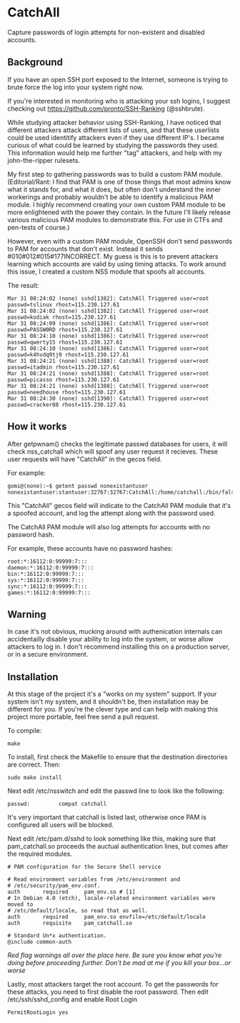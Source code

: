 # CatchAll
Capture passwords of login attempts for non-existent and disabled accounts.

## Background
If you have an open SSH port exposed to the Internet, someone is trying to brute force the log into your system right now.

If you're interested in monitoring who is attacking your ssh logins, I suggest checking out https://github.com/pronto/SSH-Ranking (@sshbrute).

While studying attacker behavior using SSH-Ranking, I have noticed that different attackers attack different lists of users, and that these userlists could be used identitify attackers even if they use different IP's. I became curious of what could be learned by studying the passwords they used. This information would help me further "tag" attackers, and help with my john-the-ripper rulesets.

My first step to gathering passwords was to build a custom PAM module. (Editorial/Rant: I find that PAM is one of those things that most admins know what it stands for, and what it does, but often don't understand the inner workerings and probably wouldn't be able to identify a malicious PAM module. I highly recommend creating your own custom PAM module to be more enlightened with the power they contain. In the future I'll likely release various malicious PAM modules to demonstrate this. For use in CTFs and pen-tests of course.)

However, even with a custom PAM module, OpenSSH don't send passwords to PAM for accounts that don't exist. Instead it sends #010#012#015#177INCORRECT. My guess is this is to prevent attackers learning which accounts are valid by using timing attacks. To work around this issue, I created a custom NSS module that spoofs all accounts.

The result:

```
Mar 31 08:24:02 (none) sshd[1382]: CatchAll Triggered user=root passwd=tslinux rhost=115.230.127.61
Mar 31 08:24:02 (none) sshd[1382]: CatchAll Triggered user=root passwd=kodiak rhost=115.230.127.61
Mar 31 08:24:09 (none) sshd[1386]: CatchAll Triggered user=root passwd=PASSW0RD rhost=115.230.127.61
Mar 31 08:24:10 (none) sshd[1386]: CatchAll Triggered user=root passwd=qwerty15 rhost=115.230.127.61
Mar 31 08:24:10 (none) sshd[1386]: CatchAll Triggered user=root passwd=k4hvdq9tj9 rhost=115.230.127.61
Mar 31 08:24:21 (none) sshd[1388]: CatchAll Triggered user=root passwd=itadmin rhost=115.230.127.61
Mar 31 08:24:21 (none) sshd[1388]: CatchAll Triggered user=root passwd=picasso rhost=115.230.127.61
Mar 31 08:24:21 (none) sshd[1388]: CatchAll Triggered user=root passwd=needhouse rhost=115.230.127.61
Mar 31 08:24:30 (none) sshd[1390]: CatchAll Triggered user=root passwd=cracker88 rhost=115.230.127.61
```

## How it works

After getpwnam() checks the legitimate passwd databases for users, it will check nss_catchall which will spoof any user request it recieves. These user requests will have "CatchAll" in the gecos field.

For example:

```
gomi@(none):~$ getent passwd nonexistantuser
nonexistantuser:stantuser:32767:32767:CatchAll:/home/catchall:/bin/false
```

This "CatchAll" gecos field will indicate to the CatchAll PAM module that it's a spoofed account, and log the attempt along with the password used.

The CatchAll PAM module will also log attempts for accounts with no password hash.

For example, these accounts have no password hashes:

```
root:*:16112:0:99999:7:::
daemon:*:16112:0:99999:7:::
bin:*:16112:0:99999:7:::
sys:*:16112:0:99999:7:::
sync:*:16112:0:99999:7:::
games:*:16112:0:99999:7:::
```

## Warning
In case it's not obvious, mucking around with authenication internals can accidentailly disable your ability to log into the system, or worse allow attackers to log in. I don't recommend installing this on a production server, or in a secure environment.

## Installation
At this stage of the project it's a "works on my system" support. If your system isn't my system, and it shouldn't be, then installation may be different for you. If you're the clever type and can help with making this project more portable, feel free send a pull request.

To compile:

`make`

To install, first check the Makefile to ensure that the destination directories are correct. Then:

`sudo make install`

Next edit /etc/nsswitch and edit the passwd line to look like the following:

```
passwd:         compat catchall
```

It's very important that catchall is listed last, otherwise once PAM is configured all users will be blocked.

Next edit /etc/pam.d/sshd to look something like this, making sure that pam_catchall.so proceeds the auctual authentication lines, but comes after the required modules.

```
# PAM configuration for the Secure Shell service

# Read environment variables from /etc/environment and
# /etc/security/pam_env.conf.
auth       required     pam_env.so # [1]
# In Debian 4.0 (etch), locale-related environment variables were moved to
# /etc/default/locale, so read that as well.
auth       required     pam_env.so envfile=/etc/default/locale
auth       requisite    pam_catchall.so

# Standard Un*x authentication.
@include common-auth
```
*Red flag warnings all over the place here. Be sure you know what you're doing before proceeding further. Don't be mad at me if you kill your box...or worse*

Lastly, most attackers target the root account. To get the passwords for these attacks, you need to first disable the root password. Then edit /etc/ssh/sshd_config and enable Root Login

`PermitRootLogin yes`
